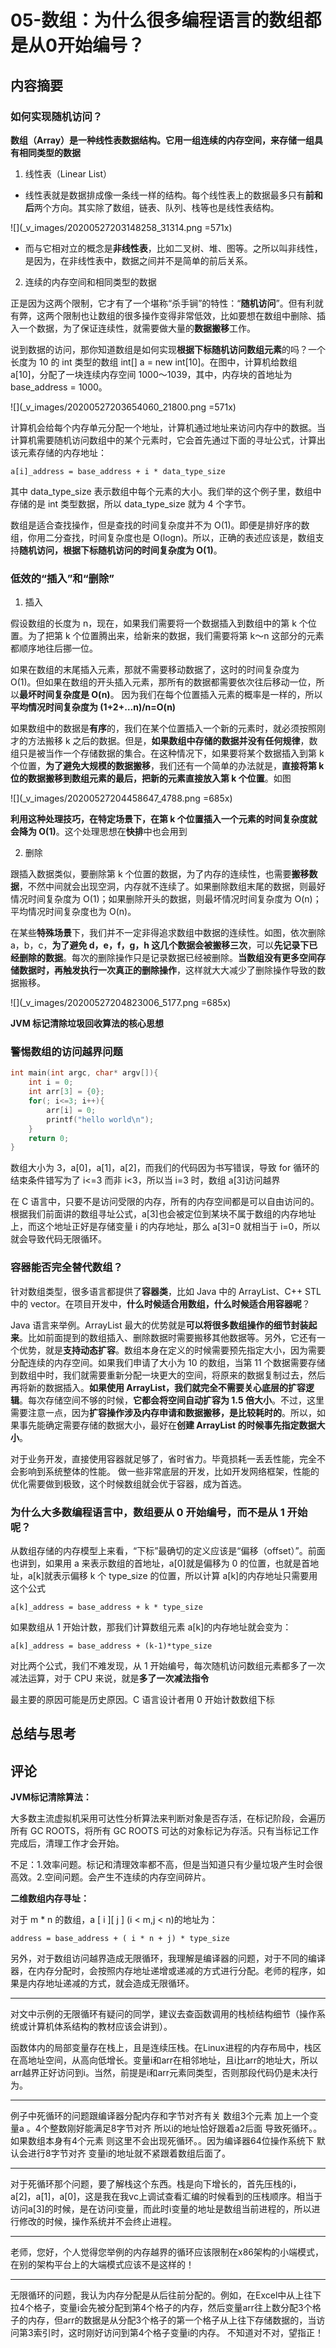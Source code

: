 # 05-数组：为什么很多编程语言的数组都是从0开始编号？

## 内容摘要

### 如何实现随机访问？

**数组（Array）是一种线性表数据结构。它用一组连续的内存空间，来存储一组具有相同类型的数据**

1. 线性表（Linear List）

- 线性表就是数据排成像一条线一样的结构。每个线性表上的数据最多只有**前和后**两个方向。其实除了数组，链表、队列、栈等也是线性表结构。

![](_v_images/20200527203148258_31314.png =571x)

- 而与它相对立的概念是**非线性表**，比如二叉树、堆、图等。之所以叫非线性，是因为，在非线性表中，数据之间并不是简单的前后关系。

2. 连续的内存空间和相同类型的数据

正是因为这两个限制，它才有了一个堪称“杀手锏”的特性：“**随机访问**”。但有利就有弊，这两个限制也让数组的很多操作变得非常低效，比如要想在数组中删除、插入一个数据，为了保证连续性，就需要做大量的**数据搬移**工作。

说到数据的访问，那你知道数组是如何实现**根据下标随机访问数组元素**的吗？一个长度为 10 的 int 类型的数组 int[] a = new int[10]。在图中，计算机给数组 a[10]，分配了一块连续内存空间 1000～1039，其中，内存块的首地址为 base_address = 1000。

![](_v_images/20200527203654060_21800.png =571x)

计算机会给每个内存单元分配一个地址，计算机通过地址来访问内存中的数据。当计算机需要随机访问数组中的某个元素时，它会首先通过下面的寻址公式，计算出该元素存储的内存地址：

```
a[i]_address = base_address + i * data_type_size
```

其中 data_type_size 表示数组中每个元素的大小。我们举的这个例子里，数组中存储的是 int 类型数据，所以 data_type_size 就为 4 个字节。

数组是适合查找操作，但是查找的时间复杂度并不为 O(1)。即便是排好序的数组，你用二分查找，时间复杂度也是 O(logn)。所以，正确的表述应该是，数组支持**随机访问，根据下标随机访问的时间复杂度为 O(1)**。

### 低效的“插入”和“删除”

1. 插入

假设数组的长度为 n，现在，如果我们需要将一个数据插入到数组中的第 k 个位置。为了把第 k 个位置腾出来，给新来的数据，我们需要将第 k～n 这部分的元素都顺序地往后挪一位。

如果在数组的末尾插入元素，那就不需要移动数据了，这时的时间复杂度为 O(1)。但如果在数组的开头插入元素，那所有的数据都需要依次往后移动一位，所以**最坏时间复杂度是 O(n)**。 因为我们在每个位置插入元素的概率是一样的，所以**平均情况时间复杂度为 (1+2+…n)/n=O(n)**

如果数组中的数据是**有序**的，我们在某个位置插入一个新的元素时，就必须按照刚才的方法搬移 k 之后的数据。但是，**如果数组中存储的数据并没有任何规律**，数组只是被当作一个存储数据的集合。在这种情况下，如果要将某个数据插入到第 k 个位置，**为了避免大规模的数据搬移**，我们还有一个简单的办法就是，**直接将第 k 位的数据搬移到数组元素的最后，把新的元素直接放入第 k 个位置**。如图

![](_v_images/20200527204458647_4788.png =685x)

**利用这种处理技巧，在特定场景下，在第 k 个位置插入一个元素的时间复杂度就会降为 O(1)**。这个处理思想在**快排**中也会用到

2. 删除

跟插入数据类似，要删除第 k 个位置的数据，为了内存的连续性，也需要**搬移数据**，不然中间就会出现空洞，内存就不连续了。如果删除数组末尾的数据，则最好情况时间复杂度为 O(1)；如果删除开头的数据，则最坏情况时间复杂度为 O(n)；平均情况时间复杂度也为 O(n)。

在某些**特殊场景**下，我们并不一定非得追求数组中数据的连续性。如图，依次删除a，b，c，**为了避免 d，e，f，g，h 这几个数据会被搬移三次**，可以**先记录下已经删除的数据**。每次的删除操作只是记录数据已经被删除。**当数组没有更多空间存储数据时，再触发执行一次真正的删除操作**，这样就大大减少了删除操作导致的数据搬移。

![](_v_images/20200527204823006_5177.png =685x)

**JVM 标记清除垃圾回收算法的核心思想**

### 警惕数组的访问越界问题

```c
int main(int argc, char* argv[]){
    int i = 0;
    int arr[3] = {0};
    for(; i<=3; i++){
        arr[i] = 0;
        printf("hello world\n");
    }
    return 0;
}
```

数组大小为 3，a[0]，a[1]，a[2]，而我们的代码因为书写错误，导致 for 循环的结束条件错写为了 i<=3 而非 i<3，所以当 i=3 时，数组 a[3]访问越界

在 C 语言中，只要不是访问受限的内存，所有的内存空间都是可以自由访问的。根据我们前面讲的数组寻址公式，a[3]也会被定位到某块不属于数组的内存地址上，而这个地址正好是存储变量 i 的内存地址，那么 a[3]=0 就相当于 i=0，所以就会导致代码无限循环。

### 容器能否完全替代数组？

针对数组类型，很多语言都提供了**容器类**，比如 Java 中的 ArrayList、C++ STL 中的 vector。在项目开发中，**什么时候适合用数组，什么时候适合用容器呢**？

Java 语言来举例。ArrayList 最大的优势就是**可以将很多数组操作的细节封装起来**。比如前面提到的数组插入、删除数据时需要搬移其他数据等。另外，它还有一个优势，就是**支持动态扩容**。数组本身在定义的时候需要预先指定大小，因为需要分配连续的内存空间。如果我们申请了大小为 10 的数组，当第 11 个数据需要存储到数组中时，我们就需要重新分配一块更大的空间，将原来的数据复制过去，然后再将新的数据插入。**如果使用 ArrayList，我们就完全不需要关心底层的扩容逻辑**。每次存储空间不够的时候，**它都会将空间自动扩容为 1.5 倍大小**。不过，这里需要注意一点，因为**扩容操作涉及内存申请和数据搬移，是比较耗时的**。所以，如果事先能确定需要存储的数据大小，最好在**创建 ArrayList 的时候事先指定数据大小**。

对于业务开发，直接使用容器就足够了，省时省力。毕竟损耗一丢丢性能，完全不会影响到系统整体的性能。
做一些非常底层的开发，比如开发网络框架，性能的优化需要做到极致，这个时候数组就会优于容器，成为首选。

### 为什么大多数编程语言中，数组要从 0 开始编号，而不是从 1 开始呢？

从数组存储的内存模型上来看，“下标”最确切的定义应该是“偏移（offset）”。前面也讲到，如果用 a 来表示数组的首地址，a[0]就是偏移为 0 的位置，也就是首地址，a[k]就表示偏移 k 个 type_size 的位置，所以计算 a[k]的内存地址只需要用这个公式

```
a[k]_address = base_address + k * type_size
```

如果数组从 1 开始计数，那我们计算数组元素 a[k]的内存地址就会变为：

```
a[k]_address = base_address + (k-1)*type_size
```

对比两个公式，我们不难发现，从 1 开始编号，每次随机访问数组元素都多了一次减法运算，对于 CPU 来说，就是**多了一次减法指令**

最主要的原因可能是历史原因。C 语言设计者用 0 开始计数数组下标

## 总结与思考


## 评论

**JVM标记清除算法：**

大多数主流虚拟机采用可达性分析算法来判断对象是否存活，在标记阶段，会遍历所有 GC ROOTS，将所有 GC ROOTS 可达的对象标记为存活。只有当标记工作完成后，清理工作才会开始。

不足：1.效率问题。标记和清理效率都不高，但是当知道只有少量垃圾产生时会很高效。2.空间问题。会产生不连续的内存空间碎片。

**二维数组内存寻址：**

对于 m * n 的数组，a [ i ][ j ] (i < m,j < n)的地址为：

```
address = base_address + ( i * n + j) * type_size
```

另外，对于数组访问越界造成无限循环，我理解是编译器的问题，对于不同的编译器，在内存分配时，会按照内存地址递增或递减的方式进行分配。老师的程序，如果是内存地址递减的方式，就会造成无限循环。

----
对文中示例的无限循环有疑问的同学，建议去查函数调用的栈桢结构细节（操作系统或计算机体系结构的教材应该会讲到）。

函数体内的局部变量存在栈上，且是连续压栈。在Linux进程的内存布局中，栈区在高地址空间，从高向低增长。变量i和arr在相邻地址，且i比arr的地址大，所以arr越界正好访问到i。当然，前提是i和arr元素同类型，否则那段代码仍是未决行为。

----
例子中死循环的问题跟编译器分配内存和字节对齐有关 数组3个元素 加上一个变量a 。4个整数刚好能满足8字节对齐 所以i的地址恰好跟着a2后面 导致死循环。。如果数组本身有4个元素 则这里不会出现死循环。。因为编译器64位操作系统下 默认会进行8字节对齐 变量i的地址就不紧跟着数组后面了。

----

对于死循环那个问题，要了解栈这个东西。栈是向下增长的，首先压栈的i，a[2]，a[1]，a[0]，这是我在我vc上调试查看汇编的时候看到的压栈顺序。相当于访问a[3]的时候，是在访问i变量，而此时i变量的地址是数组当前进程的，所以进行修改的时候，操作系统并不会终止进程。

----

老师，您好，个人觉得您举例的内存越界的循环应该限制在x86架构的小端模式，在别的架构平台上的大端模式应该不是这样的！

----

无限循环的问题，我认为内存分配是从后往前分配的。例如，在Excel中从上往下拉4个格子，变量i会先被分配到第4个格子的内存，然后变量arr往上数分配3个格子的内存，但arr的数据是从分配3个格子的第一个格子从上往下存储数据的，当访问第3索引时，这时刚好访问到第4个格子变量i的内存。
不知道对不对，望指正！
